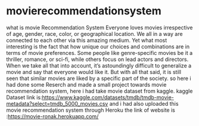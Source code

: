 # movierecommendationsystem
what is movie Recommendation System
Everyone loves movies irrespective of age, gender, race, color, or geographical location. We all in a way are connected to each other via this amazing medium. Yet what most interesting is the fact that how unique our choices and combinations are in terms of movie preferences. Some people like genre-specific movies be it a thriller, romance, or sci-fi, while others focus on lead actors and directors. When we take all that into account, it’s astoundingly difficult to generalize a movie and say that everyone would like it. But with all that said, it is still seen that similar movies are liked by a specific part of the society.
so here i had done some Reserch and made a small project towards movie recommendation system, here i had take movie dataset from kaggle.
kaggle Dataset link is:https://www.kaggle.com/datasets/tmdb/tmdb-movie-metadata?select=tmdb_5000_movies.csv
and i had also uploaded this movie recommendation system through Heroku 
the link of website is :https://movie-ronak.herokuapp.com/
